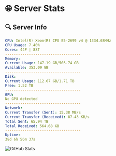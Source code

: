 # 🌐 Server Stats
## 🔍 Server Info
```yaml
CPU: Intel(R) Xeon(R) CPU E5-2699 v4 @ 1334.68MHz
CPU Usage: 7.40%
Cores: 44P | 88T
-----------------------------------
Memory:
Current Usage: 147.19 GB/503.74 GB
Available: 353.09 GB
-----------------------------------
Disk:
Current Usage: 112.67 GB/1.71 TB
Free: 1.52 TB
-----------------------------------
GPU:
No GPU detected
-----------------------------------
Network:
Current Transfer (Sent): 15.38 MB/s
Current Transfer (Received): 87.43 KB/s
Total Sent: 65.94 TB
Total Received: 564.68 GB
-----------------------------------
Uptime:
38d 6h 56m 37s
```
![GitHub Stats](https://img.shields.io/badge/Updated-2025-04-15_04:19:26-blue)